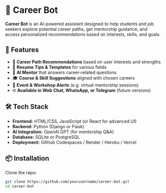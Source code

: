 # 🎯 Career Bot

**Career Bot** is an AI-powered assistant designed to help students and job seekers explore potential career paths, get mentorship guidance, and access personalized recommendations based on interests, skills, and goals.

## 🚀 Features

- 🧭 **Career Path Recommendations** based on user interests and strengths
- 📝 **Resume Tips & Templates** for various fields
- 🧠 **AI Mentor** that answers career-related questions
- 🎓 **Course & Skill Suggestions** aligned with chosen careers
- 📅 **Event & Workshop Alerts** (e.g. virtual mentorship sessions)
- 🌐 **Available in Web Chat, WhatsApp, or Telegram** (future versions)

## 🛠 Tech Stack

- **Frontend:** HTML/CSS, JavaScript (or React for advanced UI)
- **Backend:** Python (Django or Flask)
- **AI Integration:** OpenAI GPT (for mentorship Q&A)
- **Database:** SQLite or PostgreSQL
- **Deployment:** GitHub Codespaces / Render / Heroku / Vercel

## 📦 Installation

Clone the repo:
```bash
git clone https://github.com/yourusername/career-bot.git
cd career-bot
